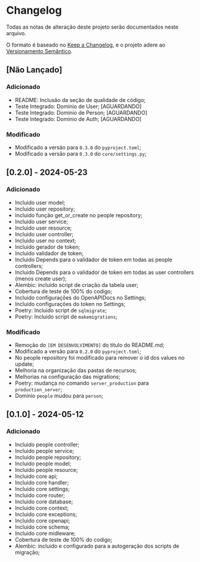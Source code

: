 # Changelog

Todas as notas de alteração deste projeto serão documentados neste arquivo.

O formato é baseado no [Keep a Changelog](https://keepachangelog.com/pt-BR/1.1.0/),
e o projeto adere ao [Versionamento Semântico](https://semver.org/lang/pt-BR/spec/v2.0.0.html).

## [Não Lançado]

### Adicionado

- README: Inclusão da seção de qualidade de código;
- Teste Integrado: Dominio de User; [AGUARDANDO]
- Teste Integrado: Dominio de Person; [AGUARDANDO]
- Teste Integrado: Dominio de Auth; [AGUARDANDO]

### Modificado

- Modificado a versão para `0.3.0` do `pyproject.toml`;
- Modificado a versão para `0.3.0` do `core/settings.py`;

## [0.2.0] - 2024-05-23

### Adicionado

- Incluido user model;
- Incluido user repository;
- Incluido função get_or_create no people repository;
- Incluido user service;
- Incluido user resource;
- Incluido user controller;
- Incluido user no context;
- Incluido gerador de token;
- Incluido validador de token;
- Incluido Depends para o validador de token em todas as people controllers;
- Incluido Depends para o validador de token em todas as user controllers (menos create user);
- Alembic: incluido script de criação da tabela user;
- Cobertura de teste de 100% do codigo;
- Incluido configurações do OpenAPIDocs no Settings;
- Incluido configurações do token no Settings;
- Poetry: Incluido script de `sqlmigrate`;
- Poetry: Incluido script de `makemigrations`;

### Modificado

- Remoção do `[EM DESENVOLVIMENTO]` do titulo do README.md;
- Modificado a versão para `0.2.0` do `pyproject.toml`;
- No people repository foi modificado para remover o id dos values no update;
- Melhoria na organização das pastas de recursos;
- Melhorias na configuração das migrations;
- Poetry: mudança no comando `server_production` para `production_server`;
- Dominio `people` mudou para `person`;

## [0.1.0] - 2024-05-12

### Adicionado

- Incluido people controller;
- Incluido people service;
- Incluido people repository;
- Incluido people model;
- Incluido people resource;
- Incluido core api;
- Incluido core handler;
- Incluido core settings;
- Incluido core router;
- Incluido core database;
- Incluido core context;
- Incluido core exceptions;
- Incluido core openapi;
- Incluido core schema;
- Incluido core midleware;
- Cobertura de teste de 100% do codigo;
- Alembic: incluido e configurado para a autogeração dos scripts de migração;
